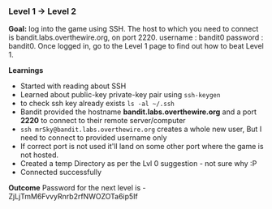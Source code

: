 ### Level 1 -> Level 2

**Goal:** 
log into the game using SSH. The host to which you need to connect is bandit.labs.overthewire.org, on port 2220. 
username : bandit0 
password : bandit0. 
Once logged in, go to the Level 1 page to find out how to beat Level 1.

**Learnings** 
- Started with reading about SSH
- Learned about public-key private-key pair using ```ssh-keygen```
- to check ssh key already exists ```ls -al ~/.ssh```
- Bandit provided the hostname __bandit.labs.overthewire.org__ and a port __2220__ to connect to their remote server/computer
- ```ssh mrSky@bandit.labs.overthewire.org``` creates a whole new user, But I need to connect to provided username only
- If correct port is not used it'll land on some other port where the game is not hosted.
- Created a temp Directory as per the Lvl 0 suggestion - not sure why :P
- Connected successfully

**Outcome**
Password for the next level is - ZjLjTmM6FvvyRnrb2rfNWOZOTa6ip5If



 